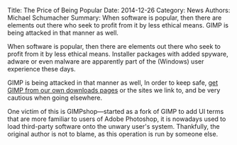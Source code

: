Title: The Price of Being Popular
Date: 2014-12-26
Category: News
Authors: Michael Schumacher
Summary: When software is popular, then there are elements out there who seek to profit from it by less ethical means. GIMP is being attacked in that manner as well.

When software is popular, then there are elements out there who seek to profit from it by less ethical means. Installer packages with added spyware, adware or even malware are apparently part of the (Windows) user experience these days.

GIMP is being attacked in that manner as well, In order to keep safe, [get GIMP from our own downloads pages](/downloads/) or the sites we link to, and be very cautious when going elsewhere.

One victim of this is GIMPshop—started as a fork of GIMP to add UI terms that are more familiar to users of Adobe Photoshop, it is nowadays used to load third-party software onto the unwary user's system. Thankfully, the original author is not to blame, as this operation is run by someone else.